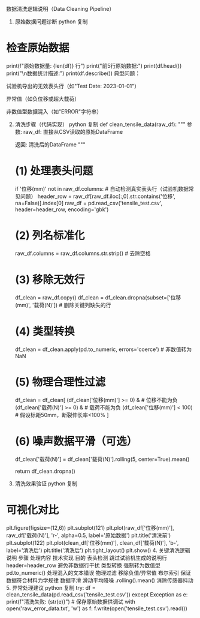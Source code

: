 数据清洗逻辑说明（Data Cleaning Pipeline）
1. 原始数据问题诊断
python
复制
# 检查原始数据
print(f"原始数据量: {len(df)} 行")
print("前5行原始数据:")
print(df.head())
print("\n数据统计描述:")
print(df.describe())
典型问题：

试验机导出的无效表头行（如"Test Date: 2023-01-01"）

异常值（如负位移或超大载荷）

非数值型数据混入（如"ERROR"字符串）

2. 清洗步骤（代码实现）
python
复制
def clean_tensile_data(raw_df):
    """
    参数:
        raw_df: 直接从CSV读取的原始DataFrame
    
    返回:
        清洗后的DataFrame
    """
    # (1) 处理表头问题
    if '位移(mm)' not in raw_df.columns:
        # 自动检测真实表头行（试验机数据常见问题）
        header_row = raw_df[raw_df.iloc[:,0].str.contains('位移', na=False)].index[0]
        raw_df = pd.read_csv('tensile_test.csv', header=header_row, encoding='gbk')
    
    # (2) 列名标准化
    raw_df.columns = raw_df.columns.str.strip()  # 去除空格
    
    # (3) 移除无效行
    df_clean = raw_df.copy()
    df_clean = df_clean.dropna(subset=['位移(mm)', '载荷(N)'])  # 删除关键列缺失的行
    
    # (4) 类型转换
    df_clean = df_clean.apply(pd.to_numeric, errors='coerce')  # 非数值转为NaN
    
    # (5) 物理合理性过滤
    df_clean = df_clean[
        (df_clean['位移(mm)'] >= 0) &  # 位移不能为负
        (df_clean['载荷(N)'] >= 0) &   # 载荷不能为负
        (df_clean['位移(mm)'] < 100)   # 假设标距50mm，断裂伸长率<100%
    ]
    
    # (6) 噪声数据平滑（可选）
    df_clean['载荷(N)'] = df_clean['载荷(N)'].rolling(5, center=True).mean()
    
    return df_clean.dropna()
3. 清洗效果验证
python
复制
# 可视化对比
plt.figure(figsize=(12,6))
plt.subplot(121)
plt.plot(raw_df['位移(mm)'], raw_df['载荷(N)'], 'r-', alpha=0.5, label='原始数据')
plt.title('清洗前')
plt.subplot(122)
plt.plot(clean_df['位移(mm)'], clean_df['载荷(N)'], 'b-', label='清洗后')
plt.title('清洗后')
plt.tight_layout()
plt.show()
4. 关键清洗逻辑说明
步骤	处理内容	技术实现	目的
表头检测	跳过试验机生成的说明行	header=header_row	避免非数据行干扰
类型转换	强制转为数值型	pd.to_numeric()	处理混入的文本错误
物理过滤	移除负值/异常值	布尔索引	保证数据符合材料力学规律
数据平滑	滑动平均降噪	.rolling().mean()	消除传感器抖动
5. 异常处理建议
python
复制
try:
    df = clean_tensile_data(pd.read_csv('tensile_test.csv'))
except Exception as e:
    print(f"清洗失败: {str(e)}")
    # 保存原始数据供调试
    with open('raw_error_data.txt', 'w') as f:
        f.write(open('tensile_test.csv').read())
